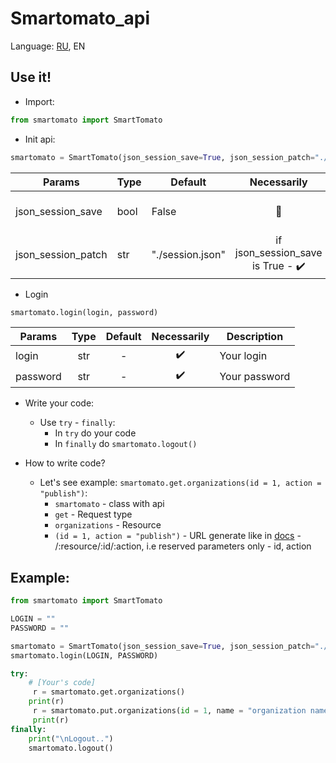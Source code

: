 # Smartomato_api

Language: [RU](README.md), EN

## Use it!

* Import:
```python
from smartomato import SmartTomato
```
* Init api:
```python
smartomato = SmartTomato(json_session_save=True, json_session_patch="./jsons/session.json")
```
| Params            | Type | Default | Necessarily  |  Description |
| ------            | ---- | ------- | :----------: | ------------- |
| json_session_save | bool | False   | 	    🔴      | Save or not save session file |
| json_session_patch| str  | "./session.json" | if json_session_save is True - ✔️ | File to save session |

* Login
```python
smartomato.login(login, password)
```
| Params            | Type | Default | Necessarily  |  Description |
| ------            | :--: | :-----: | :----------: | ------------ |
| login		    | str  | -	     | ✔️	    | Your login    |
| password	    | str  | - 	     | ✔️	    | Your password |

* Write your code:
  * Use `try` - `finally`:
    * In `try` do your code
    * In `finally` do `smartomato.logout()`
    
* How to write code?
  * Let's see example: `smartomato.get.organizations(id = 1, action = "publish")`:
    * `smartomato` - class with api
    * `get` - Request type
    * `organizations` - Resource
    * `(id = 1, action = "publish")` - URL generate like in [docs](http://developer.smartomato.ru/api) - /:resource/:id/:action, i.e reserved parameters only - id, action
    
## Example: 

```python
from smartomato import SmartTomato

LOGIN = ""
PASSWORD = ""

smartomato = SmartTomato(json_session_save=True, json_session_patch="./jsons/session.json")
smartomato.login(LOGIN, PASSWORD)

try:
    # [Your's code]
     r = smartomato.get.organizations()
    print(r)
     r = smartomato.put.organizations(id = 1, name = "organization name")
     print(r)
finally:
    print("\nLogout..")
    smartomato.logout()
```
